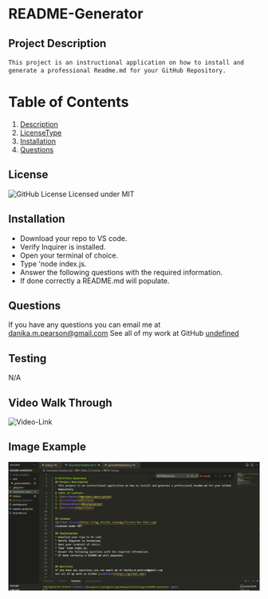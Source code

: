 
  # README-Generator
  ## Project Description
    This project is an instructional application on how to install and generate a professional Readme.md for your GitHub Repository.
  # Table of Contents
  1. [Description](#project-description)
  2. [LicenseType](#license)
  3. [Installation](#installation)
  4. [Questions](#questions)

 
  ## License
  ![GitHub License](https://img.shields.io/badge/license-MIT-blue.svg)
  Licensed under MIT

  ## Installation
  * Download your repo to VS code. 
  * Verify Inquirer is installed. 
  * Open your terminal of choice. 
  * Type 'node index.js. 
  * Answer the following questions with the required information. 
  * If done correctly a README.md will populate.
  
  
  ## Questions
  If you have any questions you can email me at danika.m.pearson@gmail.com
  See all of my work at GitHub [undefined](https://github.com/karmadog72)
  
  ## Testing 
  N/A 

  ## Video Walk Through
  ![Video-Link](https://watch.screencastify.com/v/IsF3B1nOQqkMZt3alRvZ)

  ## Image Example
  ![Image-Example](/utils/images/readme-pic.PNG?raw=true)
